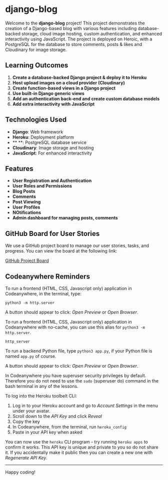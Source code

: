 # django-blog

Welcome to the **django-blog** project! This project demonstrates the creation of a Django-based blog with various features including database-backed storage, cloud image hosting, custom authentication, and enhanced interactivity using JavaScript. The project is deployed on Heroic, with a PostgreSQL for the database to store comments, posts & likes and Cloudinary for image storage.

## Learning Outcomes

1. **Create a database-backed Django project & deploy it to Heroku**
2. **Host upload images on a cloud provider (Cloudinary)**
3. **Create function-based views in a Django project**
4. **Use built-in Django generic views**
5. **Add an authentication back-end and create custom database models**
6. **Add extra interactivity with JavaScript**

## Technologies Used

- **Django**: Web framework
- **Heroku**: Deployment platform
- ** **: PostgreSQL database service
- **Cloudinary**: Image storage and hosting
- **JavaScript**: For enhanced interactivity

## Features

- **User Registration and Authentication**
- **User Roles and Permissions**
- **Blog Posts**
- **Comments**
- **Post Viewing**
- **User Profiles**
- **NOtifications**
- **Admin dashboard for managing posts, comments**

## GitHub Board for User Stories

We use a GitHub project board to manage our user stories, tasks, and progress. You can view the board at the following link:

[GitHub Project Board](https://github.com/users/CedricNtwari/projects/1/views/1?layout=board)


## Codeanywhere Reminders

To run a frontend (HTML, CSS, Javascript only) application in Codeanywhere, in the terminal, type:

`python3 -m http.server`

A button should appear to click: _Open Preview_ or _Open Browser_.

To run a frontend (HTML, CSS, Javascript only) application in Codeanywhere with no-cache, you can use this alias for `python3 -m http.server`.

`http_server`

To run a backend Python file, type `python3 app.py`, if your Python file is named `app.py` of course.

A button should appear to click: _Open Preview_ or _Open Browser_.

In Codeanywhere you have superuser security privileges by default. Therefore you do not need to use the `sudo` (superuser do) command in the bash terminal in any of the lessons.

To log into the Heroku toolbelt CLI:

1. Log in to your Heroku account and go to _Account Settings_ in the menu under your avatar.
2. Scroll down to the _API Key_ and click _Reveal_
3. Copy the key
4. In Codeanywhere, from the terminal, run `heroku_config`
5. Paste in your API key when asked

You can now use the `heroku` CLI program - try running `heroku apps` to confirm it works. This API key is unique and private to you so do not share it. If you accidentally make it public then you can create a new one with _Regenerate API Key_.

---

Happy coding!
